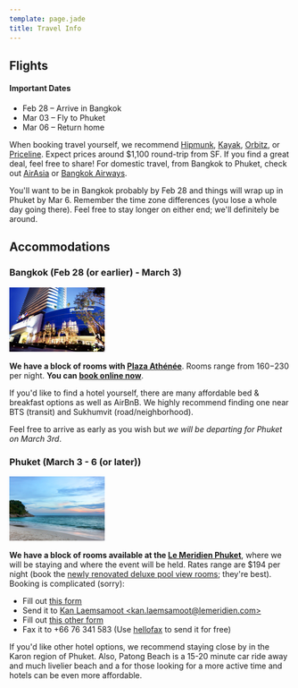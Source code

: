 ```yaml
---
template: page.jade
title: Travel Info
---
```


Flights
-------

<aside>
<h4>Important Dates</h4>
<ul>
  <li>Feb 28 – Arrive in Bangkok</li>
  <li>Mar 03 – Fly to Phuket</li>
  <li>Mar 06 – Return home</li>
</ul>
</aside>

When booking travel yourself, we recommend [Hipmunk], [Kayak], [Orbitz], or
[Priceline]. Expect prices around $1,100 round-trip from SF. If you find a
great deal, feel free to share! For domestic travel, from Bangkok to Phuket,
check out [AirAsia] or [Bangkok Airways].

You'll want to be in Bangkok probably by Feb 28 and things will wrap up in
Phuket by Mar 6. Remember the time zone differences (you lose a whole day going
there). Feel free to stay longer on either end; we'll definitely be around.

Accommodations
--------------

### Bangkok (Feb 28 (or earlier) - March 3)

<aside><img src="/images/plaza-athenee.jpg" width="171" height="115" /></aside>

**We have a block of rooms with [Plaza Athénée]**. Rooms range from $160-$230
per night. **You can [book online now][book plaza athenee]**.

If you'd like to find a hotel yourself, there are many affordable bed &
breakfast options as well as AirBnB. We highly recommend finding one near BTS
(transit) and Sukhumvit (road/neighborhood).

Feel free to arrive as early as you wish but *we will be departing for Phuket
on March 3rd*.

### Phuket (March 3 - 6 (or later))

<aside><img src="/images/mali-wing.jpg" width="171" height="115" /></aside>

**We have a block of rooms available at the [Le Meridien Phuket]**, where we
will be staying and where the event will be held. Rates range are $194 per
night (book the [newly renovated deluxe pool view rooms][pool view room];
they're best). Booking is complicated (sorry):

- Fill out [this form][le meridien form]
- Send it to [Kan Laemsamoot &lt;kan.laemsamoot@lemeridien.com&gt;](mailto:kan.laemsamoot@lemeridien.com?cc=visnup@gmail.com)
- Fill out [this other form][le meridien cc form]
- Fax it to +66 76 341 583 (Use [hellofax] to send it for free)

If you'd like other hotel options, we recommend staying close by in the Karon
region of Phuket. Also, Patong Beach is a 15-20 minute car ride away and much
livelier beach and a for those looking for a more active time and hotels can be
even more affordable.

[Hipmunk]: http://www.hipmunk.com/
[Kayak]: http://www.kayak.com/
[Orbitz]: http://www.orbitz.com/
[Priceline]: http://www.priceline.com/
[AirAsia]: http://airasia.com/
[Bangkok Airways]: http://bangkokairways.com/

[Plaza Athénée]: http://www.starwoodhotels.com/lemeridien/property/overview/index.html?propertyID=1846
[book plaza athenee]: https://www.starwoodmeeting.com/Book/WDJaneVisnu
[Le Meridien Phuket]: http://www.starwoodhotels.com/lemeridien/property/overview/index.html?propertyID=1848
[pool view room]: http://www.starwoodhotels.com/lemeridien/property/rooms/room_class_detail.html?propertyID=1848&roomClassId=1005070531
[le meridien form]: http://cl.ly/1W3A2F0S2k2n/GroupReservationForm_JaneVisnu'sWedding20130305.rtf
[le meridien cc form]: http://cl.ly/1G2d0N3Q0L1I/CREDIT%20CARD%20AUTHORISATION.doc
[hellofax]: http://curebit.com/x/5eaDz

